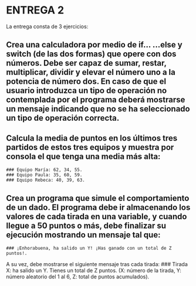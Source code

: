 # ENTREGA 2

La entrega consta de 3 ejercicios:

## Crea una calculadora por medio de if... ...else y switch (de las dos formas) que opere con dos números. Debe ser capaz de sumar, restar, multiplicar, dividir y elevar el número uno a la potencia de número dos. En caso de que el usuario introduzca un tipo de operación no contemplada por el programa deberá mostrarse un mensaje indicando que no se ha seleccionado un tipo de operación correcta.

## Calcula la media de puntos en los últimos tres partidos de estos tres equipos y muestra por consola el que tenga una media más alta:

    ### Equipo María: 62, 34, 55.
    ### Equipo Paula: 35, 60, 59.
    ### Equipo Rebeca: 40, 39, 63.

## Crea un programa que simule el comportamiento de un dado. El programa debe ir almacenando los valores de cada tirada en una variable, y cuando llegue a 50 puntos o más, debe finalizar su ejecución mostrando un mensaje tal que:

    ### ¡Enhorabuena, ha salido un Y! ¡Has ganado con un total de Z puntos!.

A su vez, debe mostrarse el siguiente mensaje tras cada tirada: ### Tirada X: ha salido un Y. Tienes un total de Z puntos.
(X: número de la tirada, Y: número aleatorio del 1 al 6, Z: total de puntos acumulados).
